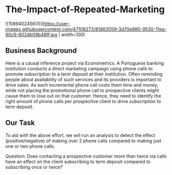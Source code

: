 # The-Impact-of-Repeated-Marketing

![1589402456(1)](https://user-images.githubusercontent.com/47108273/81863059-3d70e880-9530-11ea-90c6-6024b09b48ff.jpg | width=100)

## Business Background
Here is a causal inference project via Econometrics. A Portuguese banking institution conducts a direct marketing campaign using phone calls to promote subscription to a term deposit at their institution. Often reminding people about availability of such services and its providers is important to drive sales. As each incremental phone call costs them time and money, while not placing the promotional phone call to prospective clients might cause them to lose out on that customer. Hence, they need to identify the right amount of phone calls per prospective client to drive subscription to term deposit. 

## Our Task
To aid with the above effort, we will run an analysis to detect the effect (positive/negative) of making over 2 phone calls compared to making just one or two phone calls. 

Question: Does contacting a prospective customer more than twice via calls have an effect on the client subscribing to term deposit compared to subscribing once or twice?
